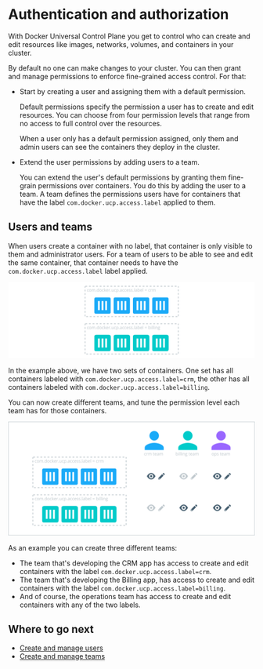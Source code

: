 <!--[metadata]>
+++
aliases = [ "/ucp/manage/monitor-manage-users/",
            "/ucp/user-management/manage-users/"]
title = "Authentication and authorization"
description = "Learn how to manage permissions in Docker Universal Control Plane."
keywords = ["authorization, authentication, users, teams, UCP"]
[menu.main]
parent="mn_ucp_user_management"
identifier="ucp_manage_users"
weight=0
+++
<![end-metadata]-->

# Authentication and authorization

With Docker Universal Control Plane you get to control who can create and edit
resources like images, networks, volumes, and containers in your cluster.

By default no one can make changes to your cluster. You can then grant and
manage permissions to enforce fine-grained access control. For that:

* Start by creating a user and assigning them with a default permission.

    Default permissions specify the permission a user has to create and edit
    resources. You can choose from four permission levels that range from
    no access to full control over the resources.

    When a user only has a default permission assigned, only them and admin
    users can see the containers they deploy in the cluster.

* Extend the user permissions by adding users to a team.

    You can extend the user's default permissions by granting them fine-grain
    permissions over containers. You do this by adding the user to a team.
    A team defines the permissions users have for containers that have the label
    `com.docker.ucp.access.label` applied to them.

## Users and teams

When users create a container with no label, that container is only visible to
them and administrator users.
For a team of users to be able to see and edit the same container, that
container needs to have the `com.docker.ucp.access.label` label applied.

![](../images/secure-your-infrastructure-1.svg)

In the example above, we have two sets of containers. One set has all containers
labeled with `com.docker.ucp.access.label=crm`, the other has all containers
labeled with `com.docker.ucp.access.label=billing`.

You can now create different teams, and tune the permission level each
team has for those containers.

![](../images/secure-your-infrastructure-2.svg)

As an example you can create three different teams:

* The team that's developing the CRM app has access to create and edit
containers with the label `com.docker.ucp.access.label=crm`.
* The team that's developing the Billing app, has access to create and edit
containers with the label `com.docker.ucp.access.label=billing`.
* And of course, the operations team has access to create and edit containers
with any of the two labels.

## Where to go next

* [Create and manage users](create-and-manage-users.md)
* [Create and manage teams](create-and-manage-teams.md)
